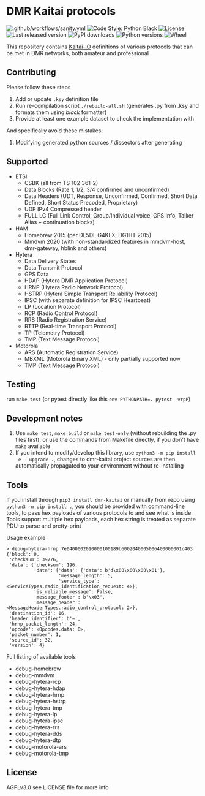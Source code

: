 # DMR Kaitai protocols

![.github/workflows/sanity.yml](https://img.shields.io/github/actions/workflow/status/OK-DMR/dmr-kaitai/sanity.yml?style=flat-square&branch=master)
![Code Style: Python Black](https://img.shields.io/badge/code%20style-black-000000.svg?style=flat-square)
![License](https://img.shields.io/pypi/l/dmr-kaitai?style=flat-square)
![Last released version](https://img.shields.io/pypi/v/dmr-kaitai?style=flat-square)
![PyPI downloads](https://img.shields.io/pypi/dm/dmr-kaitai?style=flat-square)
![Python versions](https://img.shields.io/pypi/pyversions/dmr-kaitai?style=flat-square)
![Wheel](https://img.shields.io/pypi/wheel/dmr-kaitai?style=flat-square)

This repository contains [Kaitai-IO](https://kaitai.io/) definitions of various protocols that can be met in DMR
networks, both amateur and professional

## Contributing

Please follow these steps

1. Add or update `.ksy` definition file
2. Run re-compilation script `./rebuild-all.sh` (generates .py from .ksy and formats them using *black* formatter)
3. Provide at least one example dataset to check the implementation with

And specifically avoid these mistakes:

1. Modifying generated python sources / dissectors after generating

## Supported

- ETSI
    - CSBK (all from TS 102 361-2)
    - Data Blocks (Rate 1, 1/2, 3/4 confirmed and unconfirmed)
    - Data Headers (UDT, Response, Unconfirmed, Confirmed, Short Data Defined, Short Status Precoded, Proprietary)
    - UDP IPv4 Compressed header
    - FULL LC (Full Link Control, Group/Individual voice, GPS Info, Talker Alias + continuation blocks)
- HAM
    - Homebrew 2015 (per DL5DI, G4KLX, DG1HT 2015)
    - Mmdvm 2020 (with non-standardized features in mmdvm-host, dmr-gateway, hblink and others)
- Hytera
    - Data Delivery States
    - Data Transmit Protocol
    - GPS Data
    - HDAP (Hytera DMR Application Protocol)
    - HRNP (Hytera Radio Network Protocol)
    - HSTRP (Hytera Simple Transport Reliability Protocol)
    - IPSC (with separate definition for IPSC Heartbeat)
    - LP (Location Protocol)
    - RCP (Radio Control Protocol)
    - RRS (Radio Registration Service)
    - RTTP (Real-time Transport Protocol)
    - TP (Telemetry Protocol)
    - TMP (Text Message Protocol)
- Motorola
    - ARS (Automatic Registration Service)
    - MBXML (Motorola Binary XML) - only partially supported now
    - TMP (Text Message Protocol)

## Testing

run `make test` (or pytest directly like this `env PYTHONPATH=. pytest -vrpP`)

## Development notes

1) Use `make test`, `make build` or `make test-only` (without rebuilding the .py files first), or use the commands from Makefile directly, if you don't have `make` available
2) If you intend to modify/develop this library, use `python3 -m pip install -e --upgrade .`, changes to dmr-kaitai project sources are then automatically propagated to your environment without re-installing

## Tools

If you install through `pip3 install dmr-kaitai` or manually from repo using `python3 -m pip install .`, you should be
provided with command-line tools,
to pass hex payloads of various protocols to and see what is inside. Tools support multiple hex payloads, each hex
string is treated as separate PDU to parse and pretty-print

Usage example

```
> debug-hytera-hrnp 7e0400002010000100189b6002040005006400000001c403
{'block': 0,
 'checksum': 39776,
 'data': {'checksum': 196,
          'data': {'data': {'data': b'd\x00\x00\x00\x01'},
                   'message_length': 5,
                   'service_type': <ServiceTypes.radio_identification_request: 4>},
          'is_reliable_message': False,
          'message_footer': b'\x03',
          'message_header': <MessageHeaderTypes.radio_control_protocol: 2>},
 'destination_id': 16,
 'header_identifier': b'~',
 'hrnp_packet_length': 24,
 'opcode': <Opcodes.data: 0>,
 'packet_number': 1,
 'source_id': 32,
 'version': 4}
```

Full listing of available tools

- debug-homebrew
- debug-mmdvm
- debug-hytera-rcp
- debug-hytera-hdap
- debug-hytera-hrnp
- debug-hytera-hstrp
- debug-hytera-tmp
- debug-hytera-lp
- debug-hytera-ipsc
- debug-hytera-rrs
- debug-hytera-dds
- debug-hytera-dtp
- debug-motorola-ars
- debug-motorola-tmp

## License

AGPLv3.0 see LICENSE file for more info
